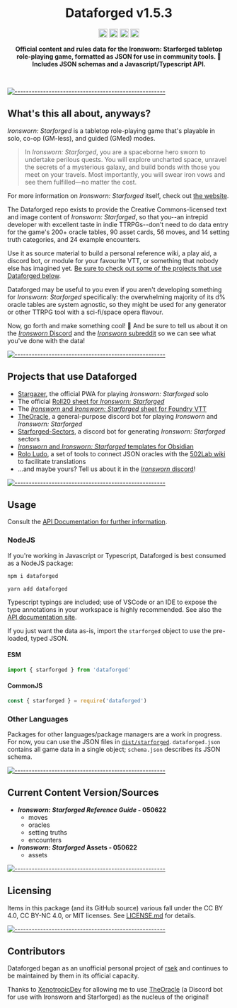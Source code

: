<!-- ⚠️ This README has been generated from the file(s) "./src/templates/blueprint.md" ⚠️--><h1 align="center">Dataforged v1.5.3</h1>
<p align="center">
		<a href="https://www.npmjs.com/package/dataforged"><img alt="undefined" src="https://img.shields.io/npm/v/dataforged?logo=npm" height="20"/></a>
<a href="https://www.npmjs.com/package/dataforged"><img alt="undefined" src="https://img.shields.io/npm/dm/dataforged?logo=npm" height="20"/></a>
<a href="https://discordapp.com/invite/6QMvmJb"><img alt="Join the Ironsworn Discord" src="https://img.shields.io/discord/437120373436186625?color=%235865F2&label=Ironsworn%20Discord&logo=discord&logoColor=white" height="20"/></a>
<a href="https://www.reddit.com/r/Ironsworn/"><img alt="Visit the r/Ironsworn subreddit" src="https://img.shields.io/reddit/subreddit-subscribers/ironsworn?style=social" height="20"/></a>
	</p>

<p align="center">
  <b>Official content and rules data for the Ironsworn: Starforged tabletop role-playing game, formatted as JSON for use in community tools. 🚀 Includes JSON schemas and a Javascript/Typescript API.</b></br>
  <sub><sub>
</p>

<br />



[![-----------------------------------------------------](https://raw.githubusercontent.com/andreasbm/readme/master/assets/lines/cloudy.png)](#whats-this-all-about-anyways)

## What's this all about, anyways?

*Ironsworn: Starforged* is a tabletop role-playing game that's playable in solo, co-op (GM-less), and guided (GMed) modes.

> In *Ironsworn: Starforged*, you are a spaceborne hero sworn to undertake perilous quests. You will explore uncharted space, unravel the secrets of a mysterious galaxy, and build bonds with those you meet on your travels. Most importantly, you will swear iron vows and see them fulfilled—no matter the cost.

For more information on *Ironsworn: Starforged* itself, check out [the website](https://getstarforged.com/).

The Dataforged repo exists to provide the Creative Commons-licensed text and image content of *Ironsworn: Starforged*, so that you--an intrepid developer with excellent taste in indie TTRPGs--don't need to do data entry for the game's 200+ oracle tables, 90 asset cards, 56 moves, and 14 setting truth categories, and 24 example encounters.

Use it as source material to build a personal reference wiki, a play aid, a discord bot, or module for your favourite VTT, or something that nobody else has imagined yet. [Be sure to check out some of the projects that use Dataforged below](#projects-that-use-dataforged).

Dataforged may be useful to you even if you aren't developing something for *Ironsworn: Starforged* specifically: the overwhelming majority of its d% oracle tables are system agnostic, so they might be used for any generator or other TTRPG tool with a sci-fi/space opera flavour.

Now, go forth and make something cool! 🚀 And be sure to tell us about it on the [*Ironsworn* Discord](https://discordapp.com/invite/6QMvmJb) and the [*Ironsworn* subreddit](https://www.reddit.com/r/Ironsworn/) so we can see what you've done with the data!


[![-----------------------------------------------------](https://raw.githubusercontent.com/andreasbm/readme/master/assets/lines/cloudy.png)](#projects-that-use-dataforged)

## Projects that use Dataforged

* [Stargazer](https://nboughton.uk/apps/stargazer/), the official PWA for playing *Ironsworn: Starforged* solo
* The official [Roll20 sheet for *Ironsworn: Starforged*](https://github.com/aureyia/roll20-character-sheets)
* The [*Ironsworn* and *Ironsworn: Starforged* sheet for Foundry VTT](https://github.com/ben/foundry-ironsworn)
* [TheOracle](https://github.com/XenotropicDev/TheOracle), a general-purpose discord bot for playing *Ironsworn* and *Ironsworn: Starforged*
* [Starforged-Sectors](https://github.com/Ferretsroq/Starforged-Sectors), a discord bot for generating *Ironsworn: Starforged* sectors
* [*Ironsworn* and *Ironsworn: Starforged* templates for Obsidian](https://github.com/grimborg/obsidian-ironsworn)
* [Rolo Ludo](https://code.tupale.co/Offray/RoloLudo),  a set of tools to connect JSON oracles with the [502Lab wiki](https://mutabit.com/repos.fossil/502Lab/uv/wiki/502Lab.html) to facilitate translations
* ...and maybe yours? Tell us about it in the [*Ironsworn* discord](https://discordapp.com/invite/6QMvmJb)!


[![-----------------------------------------------------](https://raw.githubusercontent.com/andreasbm/readme/master/assets/lines/cloudy.png)](#usage)

## Usage

Consult the [API Documentation for further information](https://rsek.github.io/dataforged).

### NodeJS
If you're working in Javascript or Typescript, Dataforged is best consumed as a NodeJS package:
```bash
npm i dataforged
```
```bash
yarn add dataforged
```
Typescript typings are included; use of VSCode or an IDE to expose the type annotations in your workspace is highly recommended. See also the [API documentation site](https://rsek.github.io/dataforged).

If you just want the data as-is, import the `starforged` object to use the pre-loaded, typed JSON.

#### ESM

```javascript
import { starforged } from 'dataforged'
```

#### CommonJS

```javascript
const { starforged } = require('dataforged')
```

### Other Languages
Packages for other languages/package managers are a work in progress. For now, you can use the JSON files in  [`dist/starforged`](dist/starforged). `dataforged.json` contains all game data in a single object; `schema.json` describes its JSON schema.


[![-----------------------------------------------------](https://raw.githubusercontent.com/andreasbm/readme/master/assets/lines/cloudy.png)](#current-content-versionsources)

## Current Content Version/Sources

* ***Ironsworn: Starforged Reference Guide* - 050622**
  * moves
  * oracles
  * setting truths
  * encounters
* ***Ironsworn: Starforged* Assets - 050622**
  * assets


[![-----------------------------------------------------](https://raw.githubusercontent.com/andreasbm/readme/master/assets/lines/cloudy.png)](#licensing)

## Licensing

Items in this package (and its GitHub source) various fall under the CC BY 4.0, CC BY-NC 4.0, or MIT licenses. See [LICENSE.md](LICENSE.md) for details.


[![-----------------------------------------------------](https://raw.githubusercontent.com/andreasbm/readme/master/assets/lines/cloudy.png)](#contributors)

## Contributors

Dataforged began as an unofficial personal project of [rsek](https://github.com/rsek) and continues to be maintained by them in its official capacity.

Thanks to [XenotropicDev](https://github.com/XenotropicDev) for allowing me to use [TheOracle](https://github.com/XenotropicDev/TheOracle) (a Discord bot for use with Ironsworn and Starforged) as the nucleus of the original!
